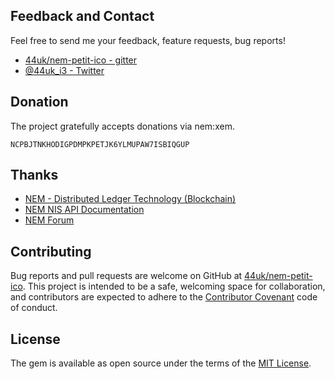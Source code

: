 ## Feedback and Contact

Feel free to send me your feedback, feature requests, bug reports!

* [44uk/nem-petit-ico - gitter](https://gitter.im/44uk/nem-petit-ico)
* [@44uk_i3 - Twitter](https://twitter.com/44uk_i3)

## Donation

The project gratefully accepts donations via nem:xem.

```text
NCPBJTNKHODIGPDMPKPETJK6YLMUPAW7ISBIQGUP
```

## Thanks

- [NEM \- Distributed Ledger Technology \(Blockchain\)](https://www.nem.io/)
- [NEM NIS API Documentation](https://nemproject.github.io/)
- [NEM Forum](https://forum.nem.io/)

## Contributing

Bug reports and pull requests are welcome on GitHub at [44uk/nem-petit-ico](https://github.com/44uk/nem-petit-ico). This project is intended to be a safe, welcoming space for collaboration, and contributors are expected to adhere to the [Contributor Covenant](http://contributor-covenant.org) code of conduct.

## License

The gem is available as open source under the terms of the [MIT License](https://github.com/44uk/nem-petit-ico/blob/master/LICENSE).
